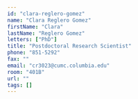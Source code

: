```yaml
---
id: "clara-reglero-gomez"
name: "Clara Reglero Gomez"
firstName: "Clara"
lastName: "Reglero Gomez"
letters: ["PhD"]
title: "Postdoctoral Research Scientist"
phone: "851-5292"
fax: ""
email: "cr3023@cumc.columbia.edu"
room: "401B"
url: ""
tags: []
---
```

